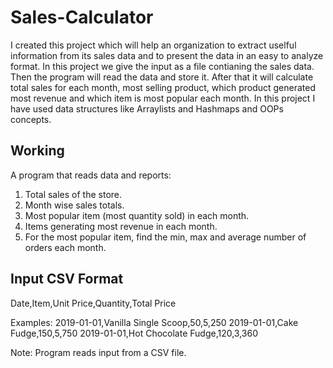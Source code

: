 # Sales-Calculator #
I created this project which will help an organization to extract uselful information from its sales data and to present the data in an easy to analyze format.
In this project we give the input as a file contianing the sales data. Then the program will read the data and store it.
After that it will calculate total sales for each month, most selling product, which product generated most revenue and which item is most popular each month.
In this project I have used data structures like Arraylists and Hashmaps and OOPs concepts.

## Working ##
A program that reads data and reports:

1. Total sales of the store.
2. Month wise sales totals.
3. Most popular item (most quantity sold) in each month.
4. Items generating most revenue in each month.
5. For the most popular item, find the min, max and average number of orders each month.

## Input CSV Format ##
Date,Item,Unit Price,Quantity,Total Price

Examples:
2019-01-01,Vanilla Single Scoop,50,5,250
2019-01-01,Cake Fudge,150,5,750
2019-01-01,Hot Chocolate Fudge,120,3,360

Note: Program reads input from a CSV file.
